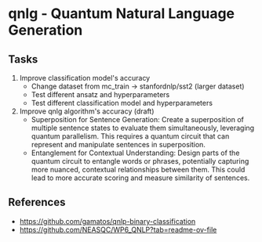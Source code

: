 # qnlg - Quantum Natural Language Generation

## Tasks
1. Improve classification model's accuracy
    - Change dataset from mc_train -> stanfordnlp/sst2 (larger dataset)
    - Test different ansatz and hyperparameters
    - Test different classification model and hyperparameters
2. Improve qnlg algorithm's accuracy (draft)
    - Superposition for Sentence Generation: Create a superposition of multiple sentence states to evaluate them simultaneously, leveraging quantum parallelism. This requires a quantum circuit that can represent and manipulate sentences in superposition.
    - Entanglement for Contextual Understanding: Design parts of the quantum circuit to entangle words or phrases, potentially capturing more nuanced, contextual relationships between them. This could lead to more accurate scoring and measure similarity of sentences.

## References
- https://github.com/gamatos/qnlp-binary-classification
- https://github.com/NEASQC/WP6_QNLP?tab=readme-ov-file
